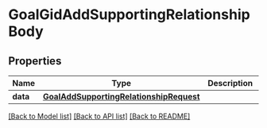 # GoalGidAddSupportingRelationshipBody

## Properties
Name | Type | Description | Notes
------------ | ------------- | ------------- | -------------
**data** | [**GoalAddSupportingRelationshipRequest**](GoalAddSupportingRelationshipRequest.md) |  | [optional] 

[[Back to Model list]](../README.md#documentation-for-models) [[Back to API list]](../README.md#documentation-for-api-endpoints) [[Back to README]](../README.md)

